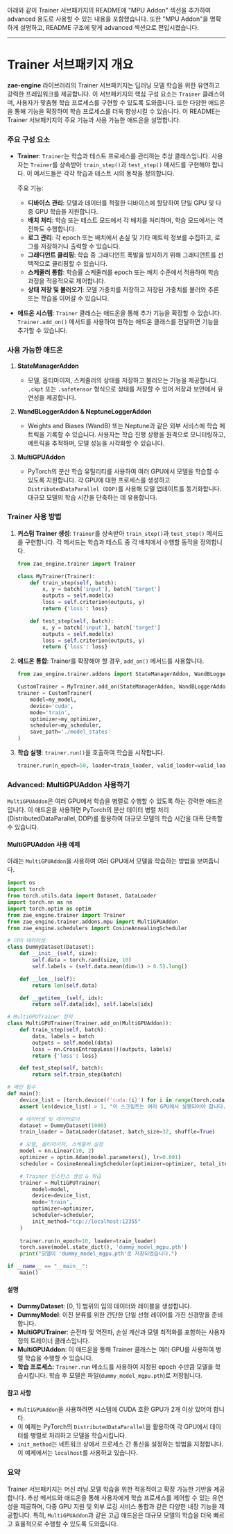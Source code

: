 아래와 같이 Trainer 서브패키지의 README에 "MPU Addon" 섹션을 추가하여 advanced 용도로 사용할 수 있는 내용을 포함했습니다. 또한 "MPU Addon"을 명확하게 설명하고, README 구조에 맞게 advanced 섹션으로 편입시켰습니다. 

---

# Trainer 서브패키지 개요

**zae-engine** 라이브러리의 Trainer 서브패키지는 딥러닝 모델 학습을 위한 유연하고 강력한 프레임워크를 제공합니다. 이 서브패키지의 핵심 구성 요소는 `Trainer` 클래스이며, 사용자가 맞춤형 학습 프로세스를 구현할 수 있도록 도와줍니다. 또한 다양한 애드온을 통해 기능을 확장하여 학습 프로세스를 더욱 향상시킬 수 있습니다. 이 README는 Trainer 서브패키지의 주요 기능과 사용 가능한 애드온을 설명합니다.

### 주요 구성 요소

- **Trainer**: `Trainer`는 학습과 테스트 프로세스를 관리하는 추상 클래스입니다. 사용자는 `Trainer`를 상속받아 `train_step()`과 `test_step()` 메서드를 구현해야 합니다. 이 메서드들은 각각 학습과 테스트 시의 동작을 정의합니다.

  주요 기능:
  - **디바이스 관리**: 모델과 데이터를 적절한 디바이스에 할당하여 단일 GPU 및 다중 GPU 학습을 지원합니다.
  - **배치 처리**: 학습 또는 테스트 모드에서 각 배치를 처리하며, 학습 모드에서는 역전파도 수행합니다.
  - **로그 관리**: 각 epoch 또는 배치에서 손실 및 기타 메트릭 정보를 수집하고, 로그를 저장하거나 출력할 수 있습니다.
  - **그래디언트 클리핑**: 학습 중 그래디언트 폭발을 방지하기 위해 그래디언트를 선택적으로 클리핑할 수 있습니다.
  - **스케줄러 통합**: 학습률 스케줄러를 epoch 또는 배치 수준에서 적용하여 학습 과정을 적응적으로 제어합니다.
  - **상태 저장 및 불러오기**: 모델 가중치를 저장하고 저장된 가중치를 불러와 추론 또는 학습을 이어갈 수 있습니다.

- **애드온 시스템**: `Trainer` 클래스는 애드온을 통해 추가 기능을 확장할 수 있습니다. `Trainer.add_on()` 메서드를 사용하여 원하는 애드온 클래스를 전달하면 기능을 추가할 수 있습니다.

### 사용 가능한 애드온

1. **StateManagerAddon**
   - 모델, 옵티마이저, 스케줄러의 상태를 저장하고 불러오는 기능을 제공합니다. `.ckpt` 또는 `.safetensor` 형식으로 상태를 저장할 수 있어 저장과 보안에서 유연성을 제공합니다.

2. **WandBLoggerAddon & NeptuneLoggerAddon**
   - Weights and Biases (WandB) 또는 Neptune과 같은 외부 서비스에 학습 메트릭을 기록할 수 있습니다. 사용자는 학습 진행 상황을 원격으로 모니터링하고, 메트릭을 추적하며, 모델 성능을 시각화할 수 있습니다.

3. **MultiGPUAddon**
   - PyTorch의 분산 학습 유틸리티를 사용하여 여러 GPU에서 모델을 학습할 수 있도록 지원합니다. 각 GPU에 대한 프로세스를 생성하고 `DistributedDataParallel (DDP)`를 사용해 모델 업데이트를 동기화합니다. 대규모 모델의 학습 시간을 단축하는 데 유용합니다.

### Trainer 사용 방법

1. **커스텀 Trainer 생성**: `Trainer`를 상속받아 `train_step()`과 `test_step()` 메서드를 구현합니다. 각 메서드는 학습과 테스트 중 각 배치에서 수행할 동작을 정의합니다.
   
   ```python
   from zae_engine.trainer import Trainer

   class MyTrainer(Trainer):
       def train_step(self, batch):
           x, y = batch['input'], batch['target']
           outputs = self.model(x)
           loss = self.criterion(outputs, y)
           return {'loss': loss}

       def test_step(self, batch):
           x, y = batch['input'], batch['target']
           outputs = self.model(x)
           loss = self.criterion(outputs, y)
           return {'loss': loss}
   ```

2. **애드온 통합**: Trainer를 확장해야 할 경우, `add_on()` 메서드를 사용합니다.
   
   ```python
   from zae_engine.trainer.addons import StateManagerAddon, WandBLoggerAddon

   CustomTrainer = MyTrainer.add_on(StateManagerAddon, WandBLoggerAddon)
   trainer = CustomTrainer(
       model=my_model,
       device='cuda',
       mode='train',
       optimizer=my_optimizer,
       scheduler=my_scheduler,
       save_path='./model_states'
   )
   ```

3. **학습 실행**: `trainer.run()`을 호출하여 학습을 시작합니다.

   ```python
   trainer.run(n_epoch=50, loader=train_loader, valid_loader=valid_loader)
   ```

### Advanced: MultiGPUAddon 사용하기

`MultiGPUAddon`은 여러 GPU에서 학습을 병렬로 수행할 수 있도록 하는 강력한 애드온입니다. 이 애드온을 사용하면 PyTorch의 분산 데이터 병렬 처리(DistributedDataParallel, DDP)를 활용하여 대규모 모델의 학습 시간을 대폭 단축할 수 있습니다.

#### MultiGPUAddon 사용 예제

아래는 `MultiGPUAddon`을 사용하여 여러 GPU에서 모델을 학습하는 방법을 보여줍니다.

```python
import os
import torch
from torch.utils.data import Dataset, DataLoader
import torch.nn as nn
import torch.optim as optim
from zae_engine.trainer import Trainer
from zae_engine.trainer.addons.mpu import MultiGPUAddon
from zae_engine.schedulers import CosineAnnealingScheduler

# 더미 데이터셋
class DummyDataset(Dataset):
    def __init__(self, size):
        self.data = torch.rand(size, 10)
        self.labels = (self.data.mean(dim=1) > 0.5).long()

    def __len__(self):
        return len(self.data)

    def __getitem__(self, idx):
        return self.data[idx], self.labels[idx]

# MultiGPUTrainer 정의
class MultiGPUTrainer(Trainer.add_on(MultiGPUAddon)):
    def train_step(self, batch):
        data, labels = batch
        outputs = self.model(data)
        loss = nn.CrossEntropyLoss()(outputs, labels)
        return {'loss': loss}

    def test_step(self, batch):
        return self.train_step(batch)

# 메인 함수
def main():
    device_list = [torch.device(f'cuda:{i}') for i in range(torch.cuda.device_count())]
    assert len(device_list) > 1, "이 스크립트는 여러 GPU에서 실행되어야 합니다."

    # 데이터셋 및 데이터로더
    dataset = DummyDataset(1000)
    train_loader = DataLoader(dataset, batch_size=32, shuffle=True)

    # 모델, 옵티마이저, 스케줄러 설정
    model = nn.Linear(10, 2)
    optimizer = optim.Adam(model.parameters(), lr=0.001)
    scheduler = CosineAnnealingScheduler(optimizer=optimizer, total_iters=100)

    # Trainer 인스턴스 생성 & 학습
    trainer = MultiGPUTrainer(
        model=model,
        device=device_list,
        mode='train',
        optimizer=optimizer,
        scheduler=scheduler,
        init_method="tcp://localhost:12355"
    )
    
    trainer.run(n_epoch=10, loader=train_loader)
    torch.save(model.state_dict(), 'dummy_model_mgpu.pth')
    print("모델이 'dummy_model_mgpu.pth'로 저장되었습니다.")

if __name__ == "__main__":
    main()
```

#### 설명
- **DummyDataset**: [0, 1] 범위의 임의 데이터와 레이블을 생성합니다.
- **DummyModel**: 이진 분류를 위한 간단한 단일 선형 레이어를 가진 신경망을 준비합니다.
- **MultiGPUTrainer**: 순전파 및 역전파, 손실 계산과 모델 최적화를 포함하는 사용자 정의 트레이너 클래스입니다.
- **MultiGPUAddon**: 이 애드온을 통해 Trainer 클래스는 여러 GPU를 사용하여 병렬 학습을 수행할 수 있습니다.
- **학습 프로세스**: `Trainer.run` 메소드를 사용하여 지정된 epoch 수만큼 모델을 학습시킵니다. 학습 후 모델은 파일(`dummy_model_mgpu.pth`)로 저장됩니다.

#### 참고 사항
- `MultiGPUAddon`을 사용하려면 시스템에 CUDA 호환 GPU가 2개 이상 있어야 합니다.
- 이 예제는 PyTorch의 `DistributedDataParallel`을 활용하여 각 GPU에서 데이터를 병렬로 처리하고 모델을 학습시킵니다.
- `init_method`는 네트워크 상에서 프로세스 간 통신을 설정하는 방법을 지정합니다. 이 예제에서는 `localhost`를 사용하고 있습니다.

### 요약

Trainer 서브패키지는 머신 러닝 모델 학습을 위한 적응적이고 확장 가능한 기반을 제공합니다. 추상 메서드와 애드온을 통해 사용자에게 학습 프로세스를 제어할 수 있는 유연성을 제공하며, 다중 GPU 지원 및 외부 로깅 서비스 통합과 같은 다양한 내장 기능을 제공합니다. 특히, `MultiGPUAddon`과 같은 고급 애드온은 대규모 모델의 학습을 더욱 빠르고 효율적으로 수행할 수 있도록 도와줍니다.